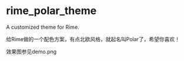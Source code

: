 # rime_polar_theme
A customized theme for Rime.

给Rime做的一个配色方案，有点北欧风格，就起名叫Polar了，希望你喜欢！

效果图参见demo.png
